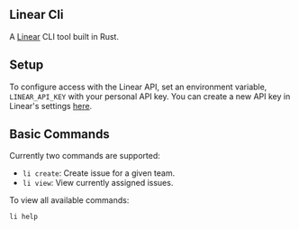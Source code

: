 ## Linear Cli

A [Linear](https://linear.app/) CLI tool built in Rust.

## Setup

To configure access with the Linear API, set an environment variable, `LINEAR_API_KEY` with your personal API key. You can create a new API key in Linear's settings [here](https://linear.app/settings/api).

## Basic Commands

Currently two commands are supported:

- `li create`: Create issue for a given team.
- `li view`: View currently assigned issues.

To view all available commands:

```
li help
```
